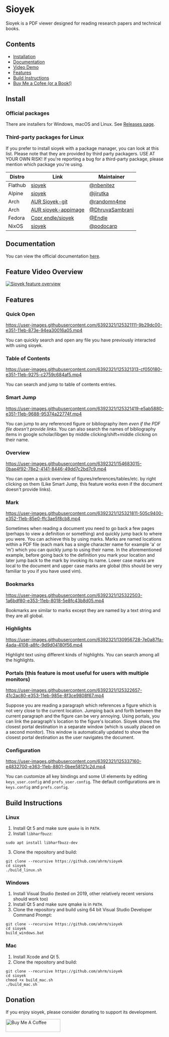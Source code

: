 # Sioyek

Sioyek is a PDF viewer designed for reading research papers and technical books.
## Contents
* [Installation](#install)
* [Documentation](#documentation)
* [Video Demo](#feature-video-overview)
* [Features](#features)
* [Build Instructions](#build-instructions)
* [Buy Me a Cofee (or a Book!)](#donation)

## Install
### Official packages
There are installers for Windows, macOS and Linux. See [Releases page](https://github.com/ahrm/sioyek/releases).

### Third-party packages for Linux
If you prefer to install sioyek with a package manager, you can look at this list. Please note that they are provided by third party packagers. USE AT YOUR OWN RISK! If you're reporting a bug for a third-party package, please mention which package you're using.

Distro | Link | Maintainer
------- | ----- | -------------
Flathub | [sioyek](https://flathub.org/apps/details/com.github.ahrm.sioyek) | [@nbenitez](https://flathub.org/apps/details/com.github.ahrm.sioyek)
Alpine | [sioyek](https://pkgs.alpinelinux.org/packages?name=sioyek) | [@jirutka](https://github/com/jirutka)
Arch | [AUR Sioyek-git](https://aur.archlinux.org/packages/sioyek-git/) | [@randomn4me](https://github.com/randomn4me)
Arch | [AUR sioyek-appimage](https://aur.archlinux.org/packages/sioyek-appimage/) | [@DhruvaSambrani](https://github.com/DhruvaSambrani)
Fedora | [Copr endle/sioyek](https://copr.fedorainfracloud.org/coprs/endle/sioyek/) | [@Endle](https://github.com/Endle)
NixOS | [sioyek](https://search.nixos.org/packages?channel=unstable&show=sioyek&from=0&size=50&sort=relevance&type=packages&query=sioyek) | [@podocarp](https://github.com/podocarp)

## Documentation
You can view the official documentation [here](https://sioyek-documentation.readthedocs.io/en/latest/).
## Feature Video Overview

[![Sioyek feature overview](https://img.youtube.com/vi/yTmCI0Xp5vI/0.jpg)](https://www.youtube.com/watch?v=yTmCI0Xp5vI)

## Features

### Quick Open

https://user-images.githubusercontent.com/6392321/125321111-9b29dc00-e351-11eb-873e-94ea30016a05.mp4

You can quickly search and open any file you have previously interacted with using sioyek.

### Table of Contents

https://user-images.githubusercontent.com/6392321/125321313-cf050180-e351-11eb-9275-c2759c684af5.mp4

You can search and jump to table of contents entries.

### Smart Jump

https://user-images.githubusercontent.com/6392321/125321419-e5ab5880-e351-11eb-9688-95374a22774f.mp4

You can jump to any referenced figure or bibliography item *even if the PDF file doesn't provide links*. You can also search the names of bibliography items in google scholar/libgen by middle clicking/shift+middle clicking on their name.

### Overview

https://user-images.githubusercontent.com/6392321/154683015-0bae4f92-78e2-4141-8446-49dd7c2bd7c9.mp4

You can open a quick overview of figures/references/tables/etc. by right clicking on them (Like Smart Jump, this feature works even if the document doesn't provide links).

### Mark

https://user-images.githubusercontent.com/6392321/125321811-505c9400-e352-11eb-85e0-ffc3ae5f8cb8.mp4

Sometimes when reading a document you need to go back a few pages (perhaps to view a definition or something) and quickly jump back to where you were. You can achieve this by using marks. Marks are named locations within a PDF file (each mark has a single character name for example 'a' or 'm') which you can quickly jump to using their name. In the aforementioned example, before going back to the definition you mark your location and later jump back to the mark by invoking its name. Lower case marks are local to the document and upper case marks are global (this should be very familiar to you if you have used vim).

### Bookmarks

https://user-images.githubusercontent.com/6392321/125322503-1a6bdf80-e353-11eb-8018-5e8fc43b8d05.mp4

Bookmarks are similar to marks except they are named by a text string and they are all global.

### Highlights


https://user-images.githubusercontent.com/6392321/130956728-7e0a87fa-4ada-4108-a8fc-9d9d04180f56.mp4


Highlight text using different kinds of highlights. You can search among all the highlights.

### Portals (this feature is most useful for users with multiple monitors)



https://user-images.githubusercontent.com/6392321/125322657-41c2ac80-e353-11eb-985e-8f3ce9808f67.mp4

Suppose you are reading a paragraph which references a figure which is not very close to the current location. Jumping back and forth between the current paragraph and the figure can be very annoying. Using portals, you can link the paragraph's location to the figure's location. Sioyek shows the closest portal destination in a separate window (which is usually placed on a second monitor). This window is automatically updated to show the closest portal destination as the user navigates the document.


### Configuration


https://user-images.githubusercontent.com/6392321/125337160-e4832700-e363-11eb-8801-0bee58121c2d.mp4

You can customize all key bindings and some UI elements by editing `keys_user.config` and `prefs_user.config`. The default configurations are in `keys.config` and `prefs.config`.



## Build Instructions

### Linux
1. Install Qt 5 and make sure `qmake` is in `PATH`.
2. Install `libharfbuzz`:
```
sudo apt install libharfbuzz-dev
```
3. Clone the repository and build:
```
git clone --recursive https://github.com/ahrm/sioyek
cd sioyek
./build_linux.sh
```
### Windows
1. Install Visual Studio (tested on 2019, other relatively recent versions should work too)
2. Install Qt 5 and make sure qmake is in `PATH`.
3. Clone the repository and build using 64 bit Visual Studio Developer Command Prompt:
```
git clone --recursive https://github.com/ahrm/sioyek
cd sioyek
build_windows.bat
```

### Mac
1. Install Xcode and Qt 5.
2. Clone the repository and build:
```
git clone --recursive https://github.com/ahrm/sioyek
cd sioyek
chmod +x build_mac.sh
./build_mac.sh
```

## Donation
If you enjoy sioyek, please consider donating to support its development.

<a href="https://www.buymeacoffee.com/ahrm" target="_blank"><img src="https://cdn.buymeacoffee.com/buttons/default-orange.png" alt="Buy Me A Coffee" height="41" width="174"></a>